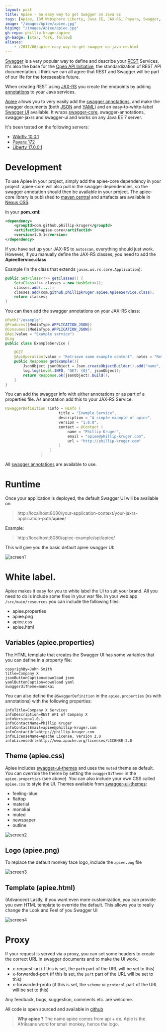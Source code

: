 ```yaml
---
layout: post
title: Apiee - an easy way to get Swagger on Java EE
tags: [Apiee, IBM Websphere Liberty, Java EE, JAX-RS, Payara, Swagger, Wildfly, TomEE]
image: "/images/Apiee/apiee.jpg"
bigimg: "/images/Apiee/apiee.jpg"
gh-repo: phillip-kruger/apiee
gh-badge: [star, fork, follow]
aliases:
    - /2017/06/apiee-easy-way-to-get-swagger-on-java-ee.html
---
```

[Swagger](http://swagger.io/) is a very popular way to define and describe your [REST](https://en.wikipedia.org/wiki/Representational_state_transfer) Services. It's also the base for the [Open API Initiative](https://www.openapis.org/), the standardization of REST API documentation. I think we can all agree that REST and Swagger will be part of our life for the foreseeable future.

When creating REST using [JAX-RS](https://en.wikipedia.org/wiki/Java_API_for_RESTful_Web_Services) you create the endpoints by adding [annotations](https://en.wikipedia.org/wiki/Java_annotation) to your Java services.

[Apiee](https://github.com/phillip-kruger/apiee) allows you to very easily add the [swagger annotations](https://github.com/swagger-api/swagger-core/wiki/Annotations-1.5.X), and make the swagger documents (both [JSON](https://en.wikipedia.org/wiki/JSON) and [YAML](https://en.wikipedia.org/wiki/YAML)) and an easy-to-white-label [Swagger UI](http://swagger.io/swagger-ui/) available. It wraps [swagger-core](https://github.com/swagger-api/swagger-core), swagger-annotations, swagger-jaxrs and swagger-ui and works on any Java EE 7 server.

It's been tested on the following servers:

* [Wildfly 10.0.1](http://wildfly.org/)
* [Payara 172](http://www.payara.fish/)
* [Liberty 17.0.0.1](https://developer.ibm.com/assets/wasdev/#asset/runtimes-wlp-javaee7)

#  Development
To use Apiee in your project, simply add the apiee-core dependency in your project. apiee-core will also pull in the swagger dependencies, so the swagger annotation should then be available in your project. The apiee-core library is published to [maven central](http://search.maven.org/#search%7Cga%7C1%7Ca%3A%22apiee-core%22) and artefacts are available in [Nexus OSS](https://oss.sonatype.org/#nexus-search;quick%7Eapiee-core).

In your **pom.xml:**

```xml
<dependency>
    <groupId>com.github.phillip-kruger</groupId>
    <artifactId>apiee-core</artifactId>
    <version>1.0.1</version>
</dependency>
```

If you have set up your JAX-RS to `autoscan`, everything should just work. However, if you manually define the JAX-RS classes, you need to add the **ApieeService.class**.

Example (In the class that extends `javax.ws.rs.core.Application`):

```java
public Set<Class<?>> getClasses() {
    Set<Class<?>> classes = new HashSet<>();
    classes.add(....);
    classes.add(com.github.phillipkruger.apiee.ApieeService.class);
    return classes;
}
```

You can then add the swagger annotations on your JAX-RS class:

```java
@Path("/example")
@Produces({MediaType.APPLICATION_JSON})
@Consumes({MediaType.APPLICATION_JSON})
@Api(value = "Example service")
@Log
public class ExampleService {

    @GET
    @ApiOperation(value = "Retrieve some example content", notes = "Return some json to the client")
    public Response getExample(){
        JsonObject jsonObject = Json.createObjectBuilder().add("name", "apiee example").add("url", "https://github.com/phillip-kruger/apiee-example").build();
        log.log(Level.INFO, "GET: {0}", jsonObject);
        return Response.ok(jsonObject).build();
    }
}
```

You can add the swagger info with either annotations or as part of a properties file. As annotation add this to your JAX-RS Service:

```java
@SwaggerDefinition (info = @Info (
                        title = "Example Service",
                        description = "A simple example of apiee",
                        version = "1.0.0",
                        contact = @Contact (
                            name = "Phillip Kruger",
                            email = "apiee@phillip-kruger.com",
                            url = "http://phillip-kruger.com"
                        )
                    )
                )

```

All [swagger annotations](https://github.com/swagger-api/swagger-core/wiki/Annotations-1.5.X) are available to use.

# Runtime
Once your application is deployed, the default Swagger UI will be available on

> http://localhost:8080/your-application-context/your-jaxrs-application-path/**apiee**/

Example:

> http://localhost:8080/apiee-example/api/apiee/

 This will give you the basic default apiee swagger UI:

 ![screen1](/images/Apiee/apiee-ui-1.png)

# White label.
Apiee makes it easy for you to white label the UI to suit your brand. All you need to do is include some files in your war file.
In your web app `/src/main/resources` you can include the following files:

* apiee.properties
* apiee.png
* apiee.css
* apiee.html

## Variables (apiee.properties)

The HTML template that creates the Swagger UI has some variables that you can define in a property file:

```
copyrighBy=John Smith
title=Company X
jsonButtonCaption=download json
yamlButtonCaption=download yaml
swaggerUiTheme=monokai
```

You can also define the `@SwaggerDefinition` in the `apiee.properties` (vs with annotations) with the following properties:

```
infoTitle=Company X Services
infoDescription=REST API of Company X
infoVersion=1.0.1
infoContactName=Phillip Kruger
infoContactEmail=apiee@phillip-kruger.com
infoContactUrl=http://phillip-kruger.com
infoLicenseName=Apache License, Version 2.0
infoLicenseUrl=http://www.apache.org/licenses/LICENSE-2.0
```

## Theme (apiee.css)
Apiee includes [swagger-ui-themes](http://meostrander.com/swagger-ui-themes/) and uses the `muted` theme as default. You can override the theme by setting the `swaggerUiTheme` in the `apiee.properties` (see above). You can also include your own CSS called `apiee.css` to style the UI. Themes available from [swagger-ui-themes](http://meostrander.com/swagger-ui-themes/):

* feeling-blue
* flattop
* material
* monokai
* muted
* newspaper
* outline

![screen2](/images/Apiee/apiee-ui-2.png)

## Logo (apiee.png)

To replace the default monkey face logo, include the `apiee.png` file

![screen3](/images/Apiee/apiee-ui-3.png)

##  Template (apiee.html)
(Advanced) Lastly, if you want even more customization, you can provide you own HTML template to override the default. This allows you to really change the Look and Feel of you Swagger UI

![screen4](/images/Apiee/apiee-ui-4.png)

#  Proxy
If your request is served via a proxy, you can set some headers to create the correct URL in swagger documents and to make the UI work.

* x-request-uri (if this is set, the `path` part of the URL will be set to this)
* x-forwarded-port (if this is set, the `port` part of the URL will be set to this)
* x-forwarded-proto (if this is set, the `scheme` or `protocol` part of the URL will be set to this)

Any feedback, bugs, suggestion, comments etc. are welcome.

All code is open sourced and available in [github](https://github.com/phillip-kruger/apiee)

> **Why apiee ?**
> The name apiee comes from api + ee.
> Apie is the Afrikaans word for small monkey, hence the logo.